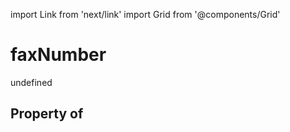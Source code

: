import Link from 'next/link'
import Grid from '@components/Grid'

# faxNumber

undefined

## Property of



